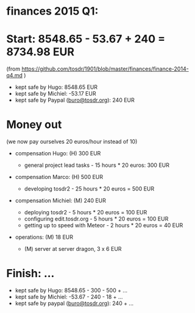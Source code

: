 # finances 2015 Q1:

# Start: 8548.65 - 53.67 + 240 = 8734.98 EUR
(from https://github.com/tosdr/1901/blob/master/finances/finance-2014-q4.md )

* kept safe by Hugo: 8548.65 EUR
* kept safe by Michiel: -53.17 EUR
* kept safe by Paypal (buro@tosdr.org): 240 EUR

# Money out

(we now pay ourselves 20 euros/hour instead of 10)

* compensation Hugo: (H) 300 EUR
    * general project lead tasks - 15 hours * 20 euros: 300 EUR

* compensation Marco: (H) 500 EUR
    * developing tosdr2 - 25 hours * 20 euros = 500 EUR

* compensation Michiel: (M) 240 EUR
    * deploying tosdr2 - 5 hours * 20 euros = 100 EUR
    * configuring edit.tosdr.org - 5 hours * 20 euros = 100 EUR
    * getting up to speed with Meteor - 2 hours * 20 euros = 40 EUR

* operations: (M) 18 EUR
    * (M) server at server dragon, 3 x 6 EUR

# Finish: ...

* kept safe by Hugo: 8548.65 - 300 - 500 + ...
* kept safe by Michiel: -53.67 - 240 - 18 + ...
* kept safe by paypal (buro@tosdr.org): 240 + ...

